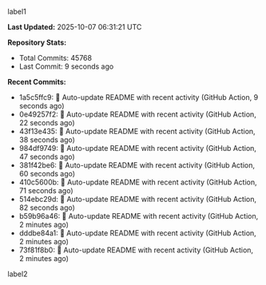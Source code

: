 
label1 
<!-- ACTIVITY_START -->
**Last Updated:** 2025-10-07 06:31:21 UTC

**Repository Stats:**
- Total Commits: 45768
- Last Commit: 9 seconds ago

**Recent Commits:**
- 1a5c5ffc9: 🤖 Auto-update README with recent activity (GitHub Action, 9 seconds ago)
- 0e49257f2: 🤖 Auto-update README with recent activity (GitHub Action, 22 seconds ago)
- 43f13e435: 🤖 Auto-update README with recent activity (GitHub Action, 38 seconds ago)
- 984df9749: 🤖 Auto-update README with recent activity (GitHub Action, 47 seconds ago)
- 381f42be6: 🤖 Auto-update README with recent activity (GitHub Action, 60 seconds ago)
- 410c5600b: 🤖 Auto-update README with recent activity (GitHub Action, 71 seconds ago)
- 514ebc29d: 🤖 Auto-update README with recent activity (GitHub Action, 82 seconds ago)
- b59b96a46: 🤖 Auto-update README with recent activity (GitHub Action, 2 minutes ago)
- dddbe84a1: 🤖 Auto-update README with recent activity (GitHub Action, 2 minutes ago)
- 73f81f8b0: 🤖 Auto-update README with recent activity (GitHub Action, 2 minutes ago)
<!-- ACTIVITY_END -->

label2
